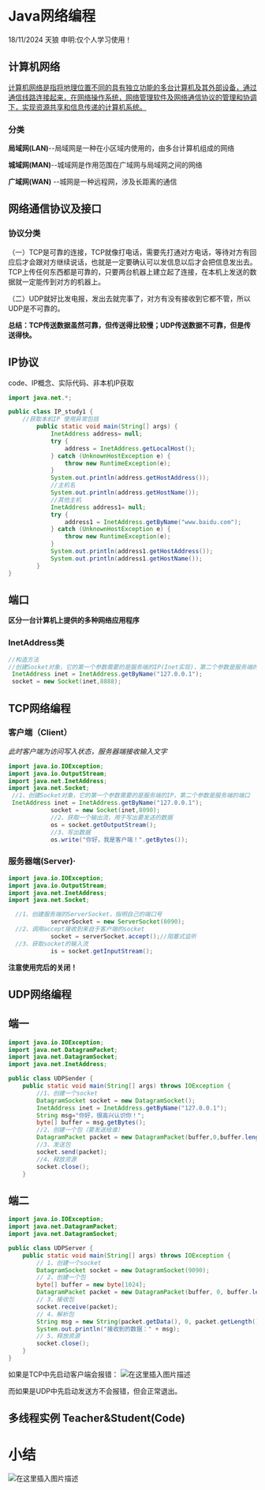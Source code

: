 # Java网络编程
18/11/2024 天狼   申明:仅个人学习使用！
## 计算机网络

<u>计算机网络是指将地理位置不同的具有独立功能的多台计算机及其外部设备，通过通信线路连接起来，在网络操作系统，网络管理软件及网络通信协议的管理和协调下，实现资源共享和信息传递的计算机系统。</u>

### 分类

**局域网(LAN)**--局域网是一种在小区域内使用的，由多台计算机组成的网络

**城域网(MAN)**--城域网是作用范围在广域网与局域网之间的网络

**广域网(WAN)** --城网是一种远程网，涉及长距离的通信

## 网络通信协议及接口

### 协议分类

（一）TCP是可靠的连接，TCP就像打电话，需要先打通对方电话，等待对方有回应后才会跟对方继续说话，也就是一定要确认可以发信息以后才会把信息发出去。TCP上传任何东西都是可靠的，只要两台机器上建立起了连接，在本机上发送的数据就一定能传到对方的机器上。

（二）UDP就好比发电报，发出去就完事了，对方有没有接收到它都不管，所以UDP是不可靠的。

**总结：TCP传送数据虽然可靠，但传送得比较慢；UDP传送数据不可靠，但是传送得快。**



## IP协议

code、IP概念、实际代码、非本机IP获取

```Java
import java.net.*;

public class IP_study1 {
    //获取本机IP 使用异常包括
        public static void main(String[] args) {
            InetAddress address= null;
            try {
                address = InetAddress.getLocalHost();
            } catch (UnknownHostException e) {
                throw new RuntimeException(e);
            }
            System.out.println(address.getHostAddress());
            //主机名
            System.out.println(address.getHostName());
            //其他主机
            InetAddress address1= null;
            try {
                address1 = InetAddress.getByName("www.baidu.com");
            } catch (UnknownHostException e) {
                throw new RuntimeException(e);
            }
            System.out.println(address1.getHostAddress());
            System.out.println(address1.getHostName());
        }
}

```



## 端口

**区分一台计算机上提供的多种网络应用程序**
### InetAddress类
```Java
//构造方法
//创建Socket对象，它的第一个参数需要的是服务端的IP(Inet实现)，第二个参数是服务端的端口
 InetAddress inet = InetAddress.getByName("127.0.0.1");
 socket = new Socket(inet,8888);
```



## TCP网络编程

### 客户端（Client）

*此时客户端为访问写入状态，服务器端接收输入文字*

```java
import java.io.IOException;
import java.io.OutputStream;
import java.net.InetAddress;
import java.net.Socket;
 //1、创建Socket对象，它的第一个参数需要的是服务端的IP，第二个参数是服务端的端口
 InetAddress inet = InetAddress.getByName("127.0.0.1");
            socket = new Socket(inet,8090);
            //2、获取一个输出流，用于写出要发送的数据
            os = socket.getOutputStream();
            //3、写出数据
            os.write("你好，我是客户端！".getBytes());
```



### 服务器端(Server)·

~~~java
import java.io.IOException;
import java.io.OutputStream;
import java.net.InetAddress;
import java.net.Socket;

  //1、创建服务端的ServerSocket，指明自己的端口号
            serverSocket = new ServerSocket(8090);
  //2、调用accept接收到来自于客户端的socket
            socket = serverSocket.accept();//阻塞式监听
  //3、获取socket的输入流
            is = socket.getInputStream();
~~~

**注意使用完后的关闭！**



##  UDP网络编程

## 端一

```Java
import java.io.IOException;
import java.net.DatagramPacket;
import java.net.DatagramSocket;
import java.net.InetAddress;

public class UDPSender {
    public static void main(String[] args) throws IOException {
        //1、创建一个socket
        DatagramSocket socket = new DatagramSocket();
        InetAddress inet = InetAddress.getByName("127.0.0.1");
        String msg="你好，很高兴认识你！";
        byte[] buffer = msg.getBytes();
        //2、创建一个包（要发送给谁）
        DatagramPacket packet = new DatagramPacket(buffer,0,buffer.length,inet,9090);
        //3、发送包
        socket.send(packet);
        //4、释放资源
        socket.close();
    }
```



## 端二

```Java
import java.io.IOException;
import java.net.DatagramPacket;
import java.net.DatagramSocket;

public class UDPServer {
    public static void main(String[] args) throws IOException {
        // 1、创建一个socket
        DatagramSocket socket = new DatagramSocket(9090);
        // 2、创建一个包
        byte[] buffer = new byte[1024];
        DatagramPacket packet = new DatagramPacket(buffer, 0, buffer.length);
        // 3、接收包
        socket.receive(packet);
        // 4、解析包
        String msg = new String(packet.getData(), 0, packet.getLength());
        System.out.println("接收到的数据：" + msg);
        // 5、释放资源
        socket.close();
    }
}
```

如果是TCP中先启动客户端会报错：
![在这里插入图片描述](https://i-blog.csdnimg.cn/blog_migrate/a4fa7514e11cd9835489949f02c0cf6e.png)

而如果是UDP中先启动发送方不会报错，但会正常退出。

## 多线程实例 Teacher&Student(Code)



# 小结

![在这里插入图片描述](https://i-blog.csdnimg.cn/blog_migrate/e56124e729ab4aca64f4917ee7e2ff1b.png)
